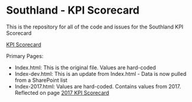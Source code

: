 <h1>Southland - KPI Scorecard</h1>
<p>This is the repository for all of the code and issues for the Southland KPI Scorecard</p>
<p><a href="https://southlandind.sharepoint.com/Pages/KPIScorecard.aspx" target="_window">KPI Scorecard</a></p>
<p>Primary Pages:
<ul>
<li>Index.html: This is the original file. Values are hard-coded</li>
<li>Index-dev.html: This is an update from Index.html - Data is now pulled from a SharePoint list</li>
<li>Index-2017.html: Values are hard-coded. Contains values from 2017. Reflected on page <a href="https://southlandind.sharepoint.com/Pages/KPIScorecard%202017.aspx" target="_window">2017 KPI Scorecard</a></li>
</ul>
</p>